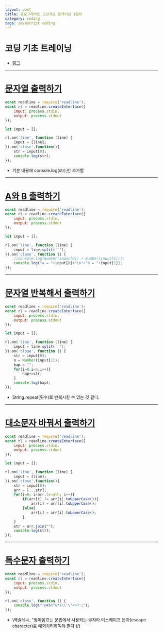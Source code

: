 ```yaml
---
layout: post
title: 프로그래머스 코딩기초 트레이닝 1일차
category: coding
tags: javascript coding
---
```


# 코딩 기초 트레이닝
* [링크](https://school.programmers.co.kr/learn/challenges/training?order=acceptance_desc&languages=javascript)

---

# [문자열 출력하기](https://school.programmers.co.kr/learn/courses/30/lessons/181952)
```javascript
const readline = require('readline');
const rl = readline.createInterface({
    input: process.stdin,
    output: process.stdout
});

let input = [];

rl.on('line', function (line) {
    input = [line];
}).on('close',function(){
    str = input[0];
    console.log(str);
});
```
* 기본 내용에 console.log(str);만 추가함

---

# [A와 B 출력하기](https://school.programmers.co.kr/learn/courses/30/lessons/181951)
```javascript
const readline = require('readline');
const rl = readline.createInterface({
    input: process.stdin,
    output: process.stdout
});

let input = [];

rl.on('line', function (line) {
    input = line.split(' ');
}).on('close', function () {
    //console.log(Number(input[0]) + Number(input[1]));
    console.log("a = "+input[0]+"\n"+"b = "+input[1]);
});
```

---

# [문자열 반복해서 출력하기](https://school.programmers.co.kr/learn/courses/30/lessons/181950)
```javascript
const readline = require('readline');
const rl = readline.createInterface({
    input: process.stdin,
    output: process.stdout
});

let input = [];

rl.on('line', function (line) {
    input = line.split(' ');
}).on('close', function () {
    str = input[0];
    n = Number(input[1]);
    hap = "";
    for(i=0;i<n;i++){
        hap+=str;
    }
    console.log(hap);
});
```
* String.repeat(횟수)로 반복시킬 수 있는 것 같다.

---

# [대소문자 바꿔서 출력하기](https://school.programmers.co.kr/learn/courses/30/lessons/181949)
```javascript
const readline = require('readline');
const rl = readline.createInterface({
    input: process.stdin,
    output: process.stdout
});

let input = [];

rl.on('line', function (line) {
    input = [line];
}).on('close',function(){
    str = input[0];
    arr = [...str];
    for(i=0; i<arr.length; i++){
        if(arr[i] != arr[i].toUpperCase()){
            arr[i] = arr[i].toUpperCase();
        }else{
            arr[i] = arr[i].toLowerCase();
        }
    }
    str = arr.join("");
    console.log(str);
});
```

---

# [특수문자 출력하기](https://school.programmers.co.kr/learn/courses/30/lessons/181948)
```javascript
const readline = require('readline');
const rl = readline.createInterface({
    input: process.stdin,
    output: process.stdout
});

rl.on('close', function () {
    console.log("!@#$%^&*(\\'\"<>?:;");
});
```
* \역슬레시, "쌍따옴표는 문법에서 사용되는 글자라 이스케이프 문자(escape character)로 예외처리하여야 한다 (/)